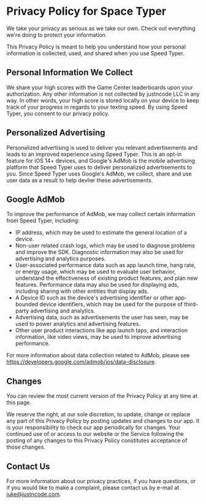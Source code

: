 # Privacy Policy for Space Typer

We take your privacy as serious as we take our own. Check out everything we're doing to protect your information.

This Privacy Policy is meant to help you understand how your personal information is collected, used, and shared when you use Speed Typer.

## Personal Information We Collect
We share your high scores with the Game Center leaderboards upon your authorization. Any other information is not collected by justncode LLC in any way. In other words, your high score is stored locally on your device to keep track of your progress in regards to your texting speed. By using Speed Typer, you consent to our privacy policy.

## Personalized Advertising
Personalized advertising is used to deliver you relevant advertisements and leads to an improved experience using Speed Typer. This is an opt-in feature for iOS 14+ devices, and Google's AdMob is the mobile advertising platform that Speed Typer uses to deliver personalized advertisements to you. Since Speed Typer uses Google's AdMob, we collect, share and use user data as a result to help devlier these advertisements.

## Google AdMob
To improve the performance of AdMob, we may collect certain information from Speed Typer, including:

- IP address, which may be used to estimate the general location of a device.
- Non-user related crash logs, which may be used to diagnose problems and improve the SDK. Diagnostic information may also be used for advertising and analytics purposes.
- User-associated performance data such as app launch time, hang rate, or energy usage, which may be used to evaluate user behavior, understand the effectiveness of existing product features, and plan new features. Performance data may also be used for displaying ads, including sharing with other entities that display ads.
- A Device ID such as the device's advertising identifier or other app-bounded device identifiers, which may be used for the purpose of third-party advertising and analytics.
- Advertising data, such as advertisements the user has seen, may be used to power analytics and advertising features.
- Other user product interactions like app launch taps, and interaction information, like video views, may be used to improve advertising performance.

For more information about data collection related to AdMob, please see https://developers.google.com/admob/ios/data-disclosure.

## Changes
You can review the most current version of the Privacy Policy at any time at this page. 

We reserve the right, at our sole discretion, to update, change or replace any part of this Privacy Policy by posting updates and changes to our app. It is your responsibility to check our app periodically for changes. Your continued use of or access to our website or the Service following the posting of any changes to this Privacy Policy constitutes acceptance of those changes.

## Contact Us
For more information about our privacy practices, if you have questions, or if you would like to make a complaint, please contact us by e-mail at juke@justncode.com.
